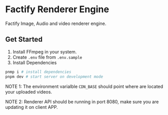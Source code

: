 # Factify Renderer Engine

Factify Image, Audio and video renderer engine.

## Get Started

1. Install FFmpeg in your system.
2. Create `.env` file from `.env.sample`
3. Install Dependencies

```sh
pnmp i # install dependencies
pnpm dev # start server on development mode
```

NOTE 1: The environment varialble `CDN_BASE` should point where are located your uploaded videos.

NOTE 2: Renderer API should be running in port 8080, make sure you are updating it on client APP.
